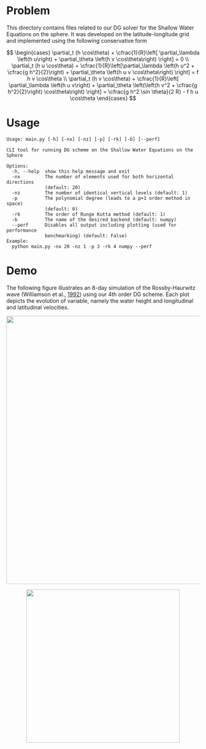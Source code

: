 # Problem

This directory contains files related to our DG solver for the Shallow Water Equations on the sphere. It was developed on the latitude-longitude grid and implemented using the following conservative form

$$
    \begin{cases}
        \partial_t (h \cos\theta)  + \cfrac{1}{R}\left[ \partial_\lambda \left(h u\right) + \partial_\theta \left(h v \cos\theta\right) \right] = 0 \\
        \partial_t (h u \cos\theta)  +  \cfrac{1}{R}\left[\partial_\lambda \left(h u^2 + \cfrac{g h^2}{2}\right) + \partial_\theta \left(h u v \cos\theta\right) \right] = f h v \cos\theta \\ 
        \partial_t (h v \cos\theta) + \cfrac{1}{R}\left[ \partial_\lambda \left(h u v\right) + \partial_\theta \left(\left(h v^2 + \cfrac{g h^2}{2}\right) \cos\theta\right) \right] = \cfrac{g h^2 \sin \theta}{2 R} - f h u \cos\theta
    \end{cases}
$$

# Usage
```
Usage: main.py [-h] [-nx] [-nz] [-p] [-rk] [-b] [--perf]

CLI tool for running DG scheme on the Shallow Water Equations on the Sphere

Options:
  -h, --help  show this help message and exit
  -nx         The number of elements used for both horizontal directions
              (default: 20)
  -nz         The number of identical vertical levels (default: 1)
  -p          The polynomial degree (leads to a p+1 order method in space)
              (default: 0)
  -rk         The order of Runge Kutta method (default: 1)
  -b          The name of the desired backend (default: numpy)
  --perf      Disables all output including plotting (used for performance
              benchmarking) (default: False)
Example:
  python main.py -nx 20 -nz 1 -p 3 -rk 4 numpy --perf
```

# Demo

The following figure illustrates an 8-day simulation of the Rossby-Haurwitz wave (Williamson et al., [1992](https://doi.org/10.1016/S0021-9991(05)80016-6)) using our 4th order DG scheme.
Each plot depicts the evolution of variable, namely the water height and longitudinal and latitudinal velocities.

<p align="center">
  <img width="700" src="https://user-images.githubusercontent.com/58524567/183117994-13e4c36b-0ffe-4a3f-8241-4acef8ed4859.gif">
</p>

<p align="center">
  <img width=400 src="https://user-images.githubusercontent.com/58524567/183141418-8cd5be6e-aaff-4640-9097-de5c85f6ca86.gif">
</p>
